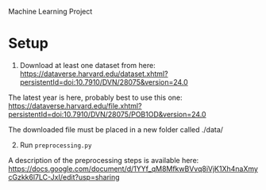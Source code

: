 Machine Learning Project

# Setup
1. Download at least one dataset from here:  
https://dataverse.harvard.edu/dataset.xhtml?persistentId=doi:10.7910/DVN/28075&version=24.0

The latest year is here, probably best to use this one:  
https://dataverse.harvard.edu/file.xhtml?persistentId=doi:10.7910/DVN/28075/POB1OD&version=24.0

The downloaded file must be placed in a new folder called ./data/

2. Run `preprocessing.py`


A description of the preprocessing steps is available here:  
https://docs.google.com/document/d/1YYf_qM8MfkwBVvq8iVjK1Xh4naXmycGzkk6l7LC-JxI/edit?usp=sharing
